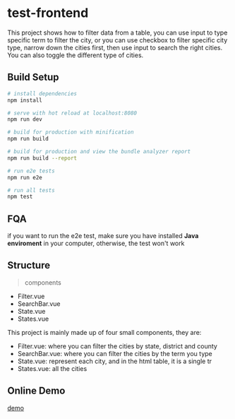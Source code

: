 # test-frontend

This project shows how to filter data from a table, you can use input to type specific term to filter 
the city, or you can use checkbox to filter specific city type, narrow down the cities first, then
use input to search the right cities. You can also toggle the different type of cities.


## Build Setup

``` bash
# install dependencies
npm install

# serve with hot reload at localhost:8080
npm run dev

# build for production with minification
npm run build

# build for production and view the bundle analyzer report
npm run build --report

# run e2e tests
npm run e2e

# run all tests
npm test
```
## FQA

if you want to run the e2e test, make sure you have installed **Java enviroment** in your computer, otherwise,
the test won't work

## Structure

> components
- Filter.vue
- SearchBar.vue
- State.vue
- States.vue

This project is mainly made up of four small components, they are:
- Filter.vue: where you can filter the cities by state, district and county 
- SearchBar.vue: where you can filter the cities by the term you type
- State.vue: represent each city, and in the html table, it is a single tr
- States.vue: all the cities


## Online Demo
[demo](https://codepen.io/wxiaojie45/full/KmRZLK/)

